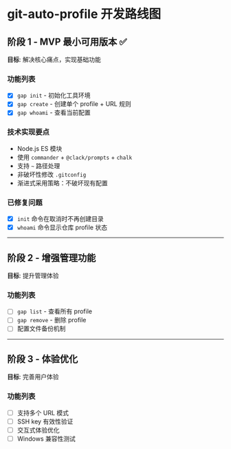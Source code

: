 # git-auto-profile 开发路线图

## 阶段 1 - MVP 最小可用版本 ✅
**目标**: 解决核心痛点，实现基础功能

### 功能列表
- [x] `gap init` - 初始化工具环境
- [x] `gap create` - 创建单个 profile + URL 规则
- [x] `gap whoami` - 查看当前配置

### 技术实现要点
- Node.js ES 模块
- 使用 `commander` + `@clack/prompts` + `chalk`
- 支持 `~` 路径处理
- 非破坏性修改 `.gitconfig`
- 渐进式采用策略：不破坏现有配置

### 已修复问题
- [x] `init` 命令在取消时不再创建目录
- [x] `whoami` 命令显示仓库 profile 状态

---

## 阶段 2 - 增强管理功能
**目标**: 提升管理体验

### 功能列表
- [ ] `gap list` - 查看所有 profile
- [ ] `gap remove` - 删除 profile
- [ ] 配置文件备份机制

---

## 阶段 3 - 体验优化
**目标**: 完善用户体验

### 功能列表
- [ ] 支持多个 URL 模式
- [ ] SSH key 有效性验证
- [ ] 交互式体验优化
- [ ] Windows 兼容性测试
